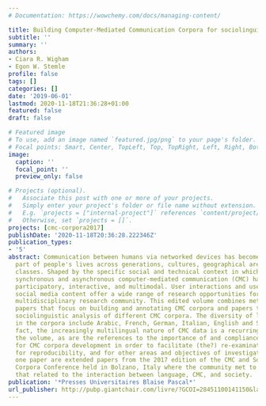```yaml
---
# Documentation: https://wowchemy.com/docs/managing-content/

title: Building Computer-Mediated Communication Corpora for sociolinguistic Analysis
subtitle: ''
summary: ''
authors:
- Ciara R. Wigham
- Egon W. Stemle
profile: false
tags: []
categories: []
date: '2019-06-01'
lastmod: 2020-11-18T21:36:28+01:00
featured: false
draft: false

# Featured image
# To use, add an image named `featured.jpg/png` to your page's folder.
# Focal points: Smart, Center, TopLeft, Top, TopRight, Left, Right, BottomLeft, Bottom, BottomRight.
image:
  caption: ''
  focal_point: ''
  preview_only: false

# Projects (optional).
#   Associate this post with one or more of your projects.
#   Simply enter your project's folder or file name without extension.
#   E.g. `projects = ["internal-project"]` references `content/project/deep-learning/index.md`.
#   Otherwise, set `projects = []`.
projects: [cmc-corpora2017]
publishDate: '2020-11-18T20:36:28.222346Z'
publication_types:
- '5'
abstract: Communication between humans via networked devices has become an everyday
  part of people's lives across generations, cultures, geographical areas, and social
  classes. Shaped by the specific social and technical context in which it is produced,
  synchronous and asynchronous computer-mediated communication (CMC) has become increasingly
  participatory, interactive, and multimodal. User interactions and user-generated
  social media content offer a wide range of research opportunities for a growing
  multidisciplinary research community. This edited volume combines methodological
  papers that focus on building and annotating CMC corpora and papers that offer a
  sociolinguistic analysis of different CMC corpora. The diversity of languages represented
  in the corpora include Arabic, French, German, Italian, English and Slovenian. In
  fact, the increasingly multilingual nature of CMC data is a recurring theme throughout
  the volume, as are the references to the importance of and compliance with standards
  for CMC corpora development in order to facilitate (the?) re-examination of corpora
  for reproducibility, and for other areas and objectives of investigation. All but
  one paper are extended papers from the 2017 edition of the CMC and Social Media
  Corpora Conference held in Bolzano, Italy where the community met to discuss themes
  that related to the interaction between language, CMC, and society.
publication: '*Presses Universitaires Blaise Pascal*'
url_publisher: http://pubp.giantchair.com/livre/?GCOI=28451100141150&language=en
---
```

